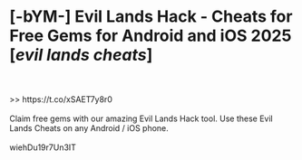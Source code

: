 # [-bYM-] Evil Lands Hack - Cheats for Free Gems for Android and iOS 2025 [*evil lands cheats*]
<br>
<br> >> https://t.co/xSAET7y8r0

<br>
<br>Claim free gems with our amazing Evil Lands Hack tool. Use these Evil Lands Cheats on any Android / iOS phone.
<br>
<br>wiehDu19r7Un3IT

